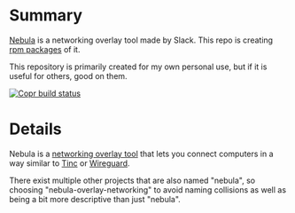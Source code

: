 # Summary

[Nebula](https://github.com/slackhq/nebula) is a networking overlay tool
made by Slack. This repo is creating
[rpm packages](https://copr.fedorainfracloud.org/coprs/hlovdal/nebula-overlay-networking/)
of it.

This repository is primarily created for my own personal use, but if it is
useful for others, good on them.

[![Copr build status](https://copr.fedorainfracloud.org/coprs/hlovdal/nebula-overlay-networking/package/nebula-overlay-networking/status_image/last_build.png)](https://copr.fedorainfracloud.org/coprs/hlovdal/nebula-overlay-networking/package/nebula-overlay-networking/)

# Details

Nebula is a [networking overlay tool](https://slack.engineering/introducing-nebula-the-open-source-global-overlay-network-from-slack/)
that lets you connect computers in a way similar to [Tinc](https://www.tinc-vpn.org/)
or [Wireguard](https://www.wireguard.com/).

There exist multiple other projects that are also named "nebula", so choosing
"nebula-overlay-networking" to avoid naming collisions as well as being a bit
more descriptive than just "nebula".
